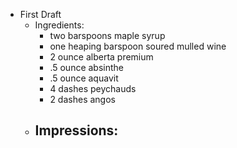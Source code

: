 - First Draft
	- Ingredients:
		- two barspoons maple syrup
		- one heaping barspoon soured mulled wine
		- 2 ounce alberta premium
		- .5 ounce absinthe
		- .5 ounce aquavit
		- 4 dashes peychauds
		- 2 dashes angos
	- Impressions:
		-